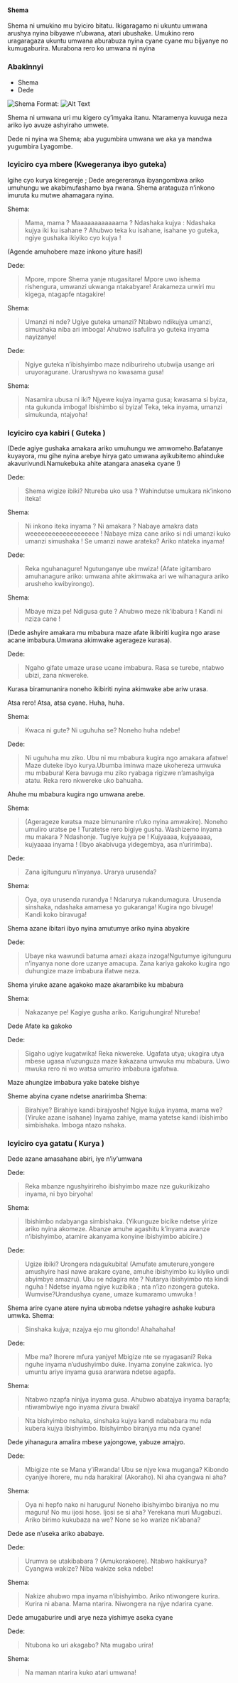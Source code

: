 
#### Shema

Shema ni umukino mu byiciro bitatu. 
Ikigaragamo ni ukuntu umwana arushya nyina bibyawe n’ubwana, 
atari ubushake. Umukino rero uragaragaza ukuntu umwana aburabuza nyina cyane
cyane mu bijyanye no kumugaburira. Murabona rero ko umwana ni nyina 

### Abakinnyi

* Shema
* Dede

![Shema](/Assets/Dede.png)
Format: ![Alt Text](url)

Shema ni umwana uri mu kigero cy’imyaka itanu. Ntaramenya kuvuga neza ariko iyo
avuze ashyiraho umwete.

Dede ni nyina wa Shema; aba yugumbira umwana we aka ya mandwa yugumbira
Lyagombe.

### Icyiciro cya mbere (Kwegeranya ibyo guteka)

Igihe cyo kurya kiregereje ; Dede aregereranya ibyangombwa ariko umuhungu we
akabimufashamo bya rwana.  Shema arataguza n’inkono imuruta ku mutwe ahamagara
nyina.

Shema:
> Mama, mama ? Maaaaaaaaaaaama ? Ndashaka kujya : Ndashaka kujya iki ku isahane ?
> Ahubwo teka ku isahane, isahane yo guteka, ngiye gushaka ikiyiko cyo kujya !

(Agende amuhobere maze inkono yiture hasi!)

Dede:
> Mpore, mpore Shema yanje ntugasitare! Mpore uwo ishema rishengura, umwanzi
> ukwanga ntakabyare! Arakameza urwiri mu kigega, ntagapfe ntagakire!

Shema:
> Umanzi ni nde? Ugiye guteka umanzi? Ntabwo ndikujya umanzi, simushaka niba ari
> imboga! Ahubwo isafulira yo guteka inyama nayizanye!

Dede:
> Ngiye guteka n’ibishyimbo maze ndiburireho utubwija usange ari uruyoragurane.
> Urarushywa no kwasama gusa!

Shema:
> Nasamira ubusa ni iki? Njyewe kujya inyama gusa; kwasama si byiza, nta gukunda
> imboga! Ibishimbo si byiza! Teka, teka inyama, umanzi simukunda, ntajyoha!

### Icyiciro cya kabiri ( Guteka )

(Dede agiye gushaka amakara ariko umuhungu we amwomeho.Bafatanye kuyayora, mu
gihe nyina arebye hirya gato umwana ayikubitemo ahinduke
akavurivundi.Namukebuka ahite atangara anaseka cyane !)

Dede:
> Shema wigize ibiki? Ntureba uko usa ? Wahindutse umukara nk’inkono iteka!

Shema: 
> Ni inkono iteka inyama ? Ni amakara ? Nabaye amakra data weeeeeeeeeeeeeeeeeee !
> Nabaye miza cane ariko si ndi umanzi kuko umanzi simushaka ! Se umanzi nawe
> arateka? Ariko ntateka inyama!

Dede:
> Reka nguhanagure! Ngutunganye ube mwiza!  (Afate igitambaro amuhanagure ariko:
> umwana ahite akimwaka ari we wihanagura ariko arusheho kwibyirongo).

Shema:
> Mbaye miza pe! Ndigusa gute ? Ahubwo meze nk’ibabura ! Kandi ni nziza cane !

(Dede ashyire amakara mu mbabura maze afate ikibiriti kugira ngo arase acane
imbabura.Umwana akimwake agerageze kurasa).

Dede:
> Ngaho gifate umaze urase ucane imbabura. Rasa se turebe, ntabwo ubizi, zana
> nkwereke. 

Kurasa biramunanira noneho ikibiriti nyina akimwake abe ariw urasa.

Atsa rero! Atsa, atsa cyane. Huha, huha.

Shema:
> Kwaca ni gute? Ni uguhuha se? Noneho huha ndebe!

Dede:
> Ni uguhuha mu ziko. Ubu ni mu mbabura kugira ngo amakara afatwe! Maze duteke
> ibyo kurya.Ubumba iminwa maze ukohereza umwuka mu mbabura!  Kera bavuga mu ziko
> ryabaga rigizwe n’amashyiga atatu. Reka rero nkwereke uko bahuaha.

Ahuhe mu mbabura kugira ngo umwana arebe.

Shema:
> (Agerageze kwatsa maze bimunanire n’uko nyina amwakire).  Noneho umuliro uratse
> pe ! Turatetse rero bigiye gusha. Washizemo inyama mu makara ? Ndashonje.
> Tugiye kujya pe ! Kujyaaaa, kujyaaaaa, kujyaaaa inyama !  (Ibyo akabivuga
> yidegembya, asa n’uririmba).

Dede:
> Zana igitunguru n’inyanya. Urarya urusenda?

Shema:
> Oya, oya urusenda rurandya ! Ndarurya rukandumagura. Urusenda sinshaka,
> ndashaka amamesa yo gukaranga! Kugira ngo bivuge! Kandi koko biravuga! 

Shema azane ibitari ibyo nyina amutumye ariko nyina abyakire

Dede:
> Ubaye nka wawundi batuma amazi akaza inzoga!Ngutumye igitunguru n’inyanya none
> dore uzanye amacupa. Zana kariya gakoko kugira ngo duhungize maze imbabura
> ifatwe neza.

Shema yiruke azane agakoko maze akarambike ku mbabura

Shema:
> Nakazanye pe! Kagiye gusha ariko. Kariguhungira! Ntureba!

Dede Afate ka gakoko

Dede:
> Sigaho ugiye kugatwika! Reka nkwereke. Ugafata utya; ukagira
> utya mbese ugasa n’uzunguza maze kakazana umwuka mu mbabura. Uwo mwuka rero ni
> wo watsa umuriro imbabura igafatwa.

Maze ahungize imbabura yake bateke bishye

Sheme abyina cyane ndetse anaririmba
Shema:
> Birahiye? Birahiye kandi birajyoshe! Ngiye
> kujya inyama, mama we?  (Yiruke azane isahane) Inyama zahiye, mama yatetse
> kandi ibishimbo simbishaka. Imboga ntazo nshaka.
 
### Icyiciro cya gatatu ( Kurya )

Dede azane amasahane abiri, iye n’iy’umwana

Dede:
> Reka mbanze ngushyirireho ibishyimbo
> maze nze gukurikizaho inyama, ni byo biryoha!

Shema:
> Ibishimbo ndabyanga simbishaka. (Yikunguze bicike ndetse yirize ariko nyina
> akomeze. Abanze amuhe agashitu k’inyama avanze n’ibishyimbo, atamire akanyama
> konyine ibishyimbo abicire.)

Dede:
> Ugize ibiki? Urongera ndagukubita!  (Amufate amuterure,yongere amushyire hasi
> nawe arakare cyane, amuhe ibishyimbo ku kiyiko undi abyimbye amazru).  Ubu se
> ndagira nte ? Nutarya ibishyimbo nta kindi nguha ! Ndetse inyama ngiye
> kuzibika ; nta n’izo nzongera guteka. Wumvise?Urandushya cyane, umaze kumaramo
> umwuka !

Shema arire cyane atere nyina ubwoba ndetse yahagire ashake kubura umwka.
Shema:
> Sinshaka kujya; nzajya ejo mu gitondo! Ahahahaha!

Dede:
> Mbe ma? Ihorere mfura yanjye! Mbigize nte se nyagasani? Reka nguhe inyama
> n’udushyimbo duke. Inyama zonyine zakwica. Iyo umuntu ariye inyama gusa ararwara
> ndetse agapfa.

Shema:
> Ntabwo nzapfa ninjya inyama gusa. Ahubwo abatajya inyama barapfa; ntiwambwiye
> ngo inyama zivura bwaki!

> Nta bishyimbo nshaka, sinshaka kujya kandi ndababara mu nda kubera kujya
> ibishyimbo. Ibishyimbo biranjya mu nda cyane! 

Dede yihanagura amalira mbese yajongowe, yabuze amajyo.

Dede:
> Mbigize nte se Mana y’iRwanda! Ubu se njye kwa muganga? Kibondo cyanjye
> ihorere, mu nda harakira! (Akoraho). Ni aha cyangwa ni aha?

Shema:
> Oya ni hepfo nako ni haruguru! Noneho ibishyimbo biranjya no mu maguru! No mu
> ijosi hose. Ijosi se si aha?
Yerekana muri Mugabuzi. 
> Ariko birimo kukubaza na we? None se ko warize nk’abana?

Dede ase n’useka ariko ababaye.

Dede:
> Urumva se utakibabara ? (Amukorakoere). Ntabwo hakikurya? Cyangwa wakize? Niba
> wakize seka ndebe!

Shema:
> Nakize ahubwo mpa inyama n’ibishyimbo. Ariko ntiwongere kurira. Kurira ni
> abana. Mama ntarira. Niwongera na njye ndarira cyane.

Dede amugaburire undi arye neza yishimye aseka cyane

Dede:
> Ntubona ko uri akagabo? Nta mugabo urira!

Shema:
> Na maman ntarira kuko atari umwana!

